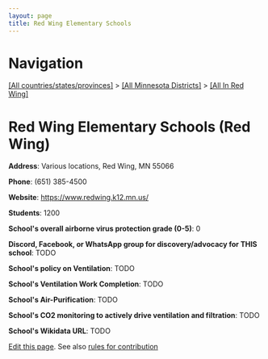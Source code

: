 ```yaml
---
layout: page
title: Red Wing Elementary Schools
---
```

# Navigation

[[All countries/states/provinces]](../../..) > [[All Minnesota Districts]](../..) > [[All In Red Wing]](..)

# Red Wing Elementary Schools (Red Wing)

**Address**: Various locations, Red Wing, MN 55066

**Phone**: (651) 385-4500

**Website**: <https://www.redwing.k12.mn.us/>

**Students**: 1200

**School's overall airborne virus protection grade (0-5)**: 0

**Discord, Facebook, or WhatsApp group for discovery/advocacy for THIS school**: TODO

**School's policy on Ventilation**: TODO

**School's Ventilation Work Completion**: TODO

**School's Air-Purification**: TODO

**School's CO2 monitoring to actively drive ventilation and filtration**: TODO

**School's Wikidata URL**: TODO


[Edit this page](https://github.com/ventilate-schools/MN/edit/main/./Red_Wing/Red_Wing_Elementary_Schools.md). See also [rules for contribution](../../../contribution-rules/)